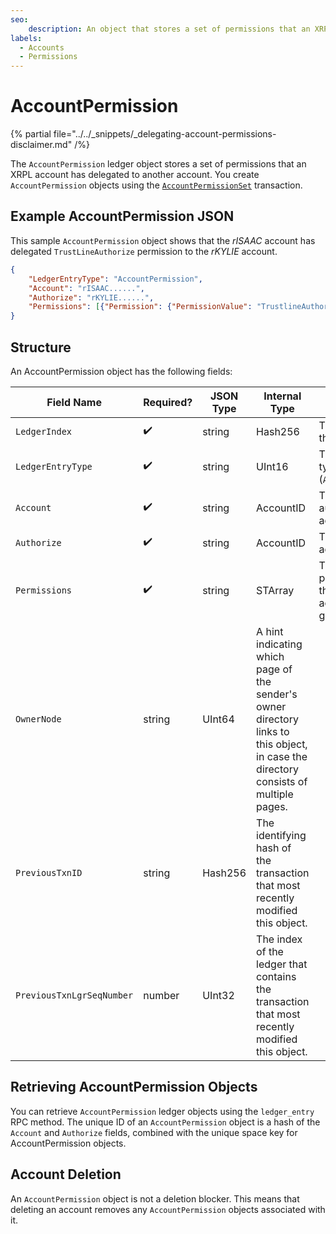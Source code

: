 ```yaml
---
seo:
    description: An object that stores a set of permissions that an XRPL account delegates to another account.
labels:
  - Accounts
  - Permissions
---
```


# AccountPermission

{% partial file="../../_snippets/_delegating-account-permissions-disclaimer.md" /%}

The `AccountPermission` ledger object stores a set of permissions that an XRPL account has delegated to another account. You create `AccountPermission` objects using the [`AccountPermissionSet`](./account-permission-set.md) transaction.

## Example AccountPermission JSON

This sample `AccountPermission` object shows that the _rISAAC_ account has delegated `TrustLineAuthorize` permission to the _rKYLIE_ account.

```json
{
    "LedgerEntryType": "AccountPermission",
    "Account": "rISAAC......",
    "Authorize": "rKYLIE......",
    "Permissions": [{"Permission": {"PermissionValue": "TrustlineAuthorize"}}],
}
```

## Structure

An AccountPermission object has the following fields:

| Field Name | Required? | JSON Type | Internal Type | Description |
|------------|-----------|-----------|---------------|-------------|
|  `LedgerIndex` |  ✔️ | string | Hash256 | The unique ID of the ledger object. |
| `LedgerEntryType` | ✔️ | string | UInt16 | The ledger object's type (`AccountPermission`) |
| `Account` | ✔️ | string | AccountID | The account that authorized another account. |
| `Authorize` | ✔️ | string | AccountID | The authorized account. |
| `Permissions` | ✔️ | string | STArray | The transaction permissions that the `Authorize` account has been granted. |
| `OwnerNode` | string | UInt64 | A hint indicating which page of the sender's owner directory links to this object, in case the directory consists of multiple pages. |
| `PreviousTxnID` | string | Hash256 | The identifying hash of the transaction that most recently modified this object. |
| `PreviousTxnLgrSeqNumber`| number | UInt32 |The index of the ledger that contains the transaction that most recently modified this object. |

## Retrieving AccountPermission Objects

You can retrieve `AccountPermission` ledger objects using the `ledger_entry` RPC method. The unique ID of an `AccountPermission` object is a hash of the `Account` and `Authorize` fields, combined with the unique space key for AccountPermission objects.


## Account Deletion

An `AccountPermission` object is not a deletion blocker. This means that deleting an account removes any `AccountPermission` objects associated with it.
